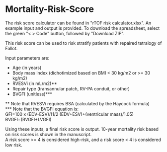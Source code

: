 # Mortality-Risk-Score

The risk score calculator can be found in "rTOF risk calculator.xlsx". An example input and output is provided. To download the spreadsheet, select the green "< > Code" button, followed by "Download ZIP".

This risk score can be used to risk stratify patients with repaired tetralogy of Fallot. 

Input parameters are:
* Age (in years)
* Body mass index (dichotimized based on BMI < 30 kg/m2 or >= 30 kg/m2)
* RVESVi (in mL/m2)**
* Repair type (transannular patch, RV-PA conduit, or other)
* BVGFI (unitless)***

** Note that RVESVi requires BSA (calculated by the Haycock formula)  
*** Note that the BVGFI equation is:  
GFI=100 x  (EDV-ESV)/(1/2 (EDV+ESV)+(ventricular mass)/1.05)  
BVGFI=(RVGFI+LVGFI)

Using these inputs, a final risk score is output. 10-year mortality risk based on risk scores is shown in the manuscript.  
A risk score >= 4 is considered high-risk, and a risk score < 4 is considered low risk.

